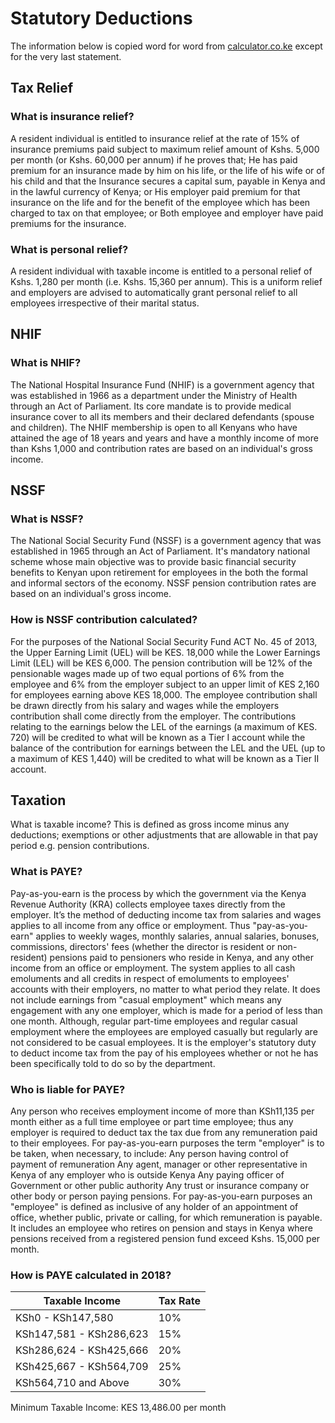 Statutory Deductions
====================

The information below is copied word for word from [calculator.co.ke](calculator.co.ke) except for the very last statement.

## Tax Relief
### What is insurance relief?
A resident individual is entitled to insurance relief at the rate of 15% of insurance premiums paid subject to maximum relief amount of Kshs. 5,000 per month (or Kshs. 60,000 per annum) if he proves that;
He has paid premium for an insurance made by him on his life, or the life of his wife or of his child and that the Insurance secures a capital sum, payable in Kenya and in the lawful currency of Kenya; or
His employer paid premium for that insurance on the life and for the benefit of the employee which has been charged to tax on that employee; or
Both employee and employer have paid premiums for the insurance.

### What is personal relief?
A resident individual with taxable income is entitled to a personal relief of Kshs. 1,280 per month (i.e. Kshs. 15,360 per annum). This is a uniform relief and employers are advised to automatically grant personal relief to all employees irrespective of their marital status.

## NHIF
### What is NHIF?
The National Hospital Insurance Fund (NHIF) is a government agency that was established in 1966 as a department under the Ministry of Health through an Act of Parliament. Its core mandate is to provide medical insurance cover to all its members and their declared defendants (spouse and children). The NHIF membership is open to all Kenyans who have attained the age of 18 years and years and have a monthly income of more than Kshs 1,000 and contribution rates are based on an individual's gross income.

## NSSF
### What is NSSF?
The National Social Security Fund (NSSF) is a government agency that was established in 1965 through an Act of Parliament. It's mandatory national scheme whose main objective was to provide basic financial security benefits to Kenyan upon retirement for employees in the both the formal and informal sectors of the economy. NSSF pension contribution rates are based on an individual's gross income.

### How is NSSF contribution calculated?
For the purposes of the National Social Security Fund ACT No. 45 of 2013, the Upper Earning Limit (UEL) will be KES. 18,000 while the Lower Earnings Limit (LEL) will be KES 6,000. The pension contribution will be 12% of the pensionable wages made up of two equal portions of 6% from the employee and 6% from the employer subject to an upper limit of KES 2,160 for employees earning above KES 18,000. The employee contribution shall be drawn directly from his salary and wages while the employers contribution shall come directly from the employer. The contributions relating to the earnings below the LEL of the earnings (a maximum of KES. 720) will be credited to what will be known as a Tier I account while the balance of the contribution for earnings between the LEL and the UEL (up to a maximum of KES 1,440) will be credited to what will be known as a Tier II account.

## Taxation

What is taxable income? This is defined as gross income minus any deductions; exemptions or other adjustments that are allowable in that pay period e.g. pension contributions.

### What is PAYE?
Pay-as-you-earn is the process by which the government via the Kenya Revenue Authority (KRA) collects employee taxes directly from the employer. It’s the method of deducting income tax from salaries and wages applies to all income from any office or employment. Thus "pay-as-you-earn" applies to weekly wages, monthly salaries, annual salaries, bonuses, commissions, directors' fees (whether the director is resident or non-resident) pensions paid to pensioners who reside in Kenya, and any other income from an office or employment. The system applies to all cash emoluments and all credits in respect of emoluments to employees' accounts with their employers, no matter to what period they relate. It does not include earnings from "casual employment" which means any engagement with any one employer, which is made for a period of less than one month. Although, regular part-time employees and regular casual employment where the employees are employed casually but regularly are not considered to be casual employees. It is the employer's statutory duty to deduct income tax from the pay of his employees whether or not he has been specifically told to do so by the department.

### Who is liable for PAYE?
Any person who receives employment income of more than KSh11,135 per month either as a full time employee or part time employee; thus any employer is required to deduct tax the tax due from any remuneration paid to their employees. For pay-as-you-earn purposes the term "employer" is to be taken, when necessary, to include:
Any person having control of payment of remuneration
Any agent, manager or other representative in Kenya of any employer who is outside Kenya
Any paying officer of Government or other public authority
Any trust or insurance company or other body or person paying pensions.
For pay-as-you-earn purposes an "employee" is defined as inclusive of any holder of an appointment of office, whether public, private or calling, for which remuneration is payable. It includes an employee who retires on pension and stays in Kenya where pensions received from a registered pension fund exceed Kshs. 15,000 per month.

### How is PAYE calculated in 2018?
​Taxable Income | Tax Rate
-------------- | --------
KSh0 - KSh147,580 | 10%
KSh147,581 - KSh286,623 | 15%
KSh286,624 - KSh425,666 | 20%
KSh425,667 - KSh564,709 | 25%
KSh564,710 and Above | 30%

Minimum Taxable Income: KES 13,486.00 per month
